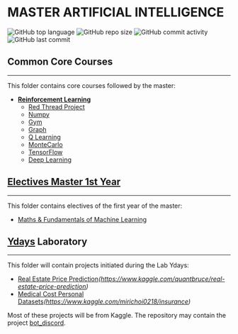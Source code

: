 # **MASTER ARTIFICIAL INTELLIGENCE**

![GitHub top language](https://img.shields.io/github/languages/top/vivimouret29/mast1_ai)
![GitHub repo size](https://img.shields.io/github/repo-size/vivimouret29/mast1_ai)
![GitHub commit activity](https://img.shields.io/github/commit-activity/w/vivimouret29/mast1_ai)
![GitHub last commit](https://img.shields.io/github/last-commit/vivimouret29/mast1_ai)

## Common Core Courses

---

This folder contains core courses followed by the master:

- **[Reinforcement Learning](./reinforcement_learning)**
  - [Red Thread Project](./reinforcement_learning/fil-rouge)
  - [Numpy](./reinforcement_learning/tp_numpy)
  - [Gym](./reinforcement_learning/tp_gym)
  - [Graph](./reinforcement_learning/tp_graph)
  - [Q Learning](./reinforcement_learning/tp_qlearning)
  - [MonteCarlo](./reinforcement_learning/tp_montecarlo)
  - [TensorFlow](./reinforcement_learning/tp_tensorflow)
  - [Deep Learning]()

## [Electives Master 1st Year](./electives_fy)

---

This folder contains electives of the first year of the master:

- [Maths &amp; Fundamentals of Machine Learning](./electives_fy/maths_f)

## [Ydays](./ydays) Laboratory

---

This folder will contain projects initiated during the Lab Ydays:

- [Real Estate Price Prediction](./ydays/real_estate/)*(https://www.kaggle.com/quantbruce/real-estate-price-prediction)*
- [Medical Cost Personal Datasets](./ydays/medical_cost_personal/)*(https://www.kaggle.com/mirichoi0218/insurance)*

Most of these projects will be from Kaggle.
The repository may contain the project [bot_discord](https://github.com/vivimouret29/bot_discord).

